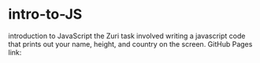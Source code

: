# intro-to-JS
introduction to JavaScript the Zuri task involved writing a javascript code that prints out your name, height, and country on the screen. 
GitHub Pages link:
